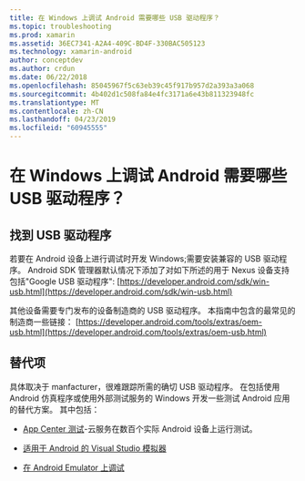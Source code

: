 ```yaml
---
title: 在 Windows 上调试 Android 需要哪些 USB 驱动程序？
ms.topic: troubleshooting
ms.prod: xamarin
ms.assetid: 36EC7341-A2A4-409C-BD4F-330BAC505123
ms.technology: xamarin-android
author: conceptdev
ms.author: crdun
ms.date: 06/22/2018
ms.openlocfilehash: 85045967f5c63eb39c45f917b957d2a393a3a068
ms.sourcegitcommit: 4b402d1c508fa84e4fc3171a6e43b811323948fc
ms.translationtype: MT
ms.contentlocale: zh-CN
ms.lasthandoff: 04/23/2019
ms.locfileid: "60945555"
---
```

# <a name="what-usb-drivers-do-i-need-to-debug-android-on-windows"></a>在 Windows 上调试 Android 需要哪些 USB 驱动程序？

## <a name="finding-usb-drivers"></a>找到 USB 驱动程序

若要在 Android 设备上进行调试时开发 Windows;需要安装兼容的 USB 驱动程序。 Android SDK 管理器默认情况下添加了对如下所述的用于 Nexus 设备支持包括"Google USB 驱动程序": [https://developer.android.com/sdk/win-usb.html](https://developer.android.com/sdk/win-usb.html)

其他设备需要专门发布的设备制造商的 USB 驱动程序。 本指南中包含的最常见的制造商一些链接： [https://developer.android.com/tools/extras/oem-usb.html](https://developer.android.com/tools/extras/oem-usb.html)

## <a name="alternatives"></a>替代项

具体取决于 manfacturer，很难跟踪所需的确切 USB 驱动程序。 在包括使用 Android 仿真程序或使用外部测试服务的 Windows 开发一些测试 Android 应用的替代方案。 其中包括：

- [App Center 测试](https://docs.microsoft.com/appcenter/test-cloud/)-云服务在数百个实际 Android 设备上运行测试。

- [适用于 Android 的 Visual Studio 模拟器](https://visualstudio.microsoft.com/vs/msft-android-emulator/)

- [在 Android Emulator 上调试](~/android/deploy-test/debugging/debug-on-emulator.md)

